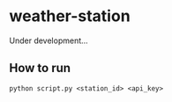 # weather-station

Under development... 

## How to run

```
python script.py <station_id> <api_key>
```